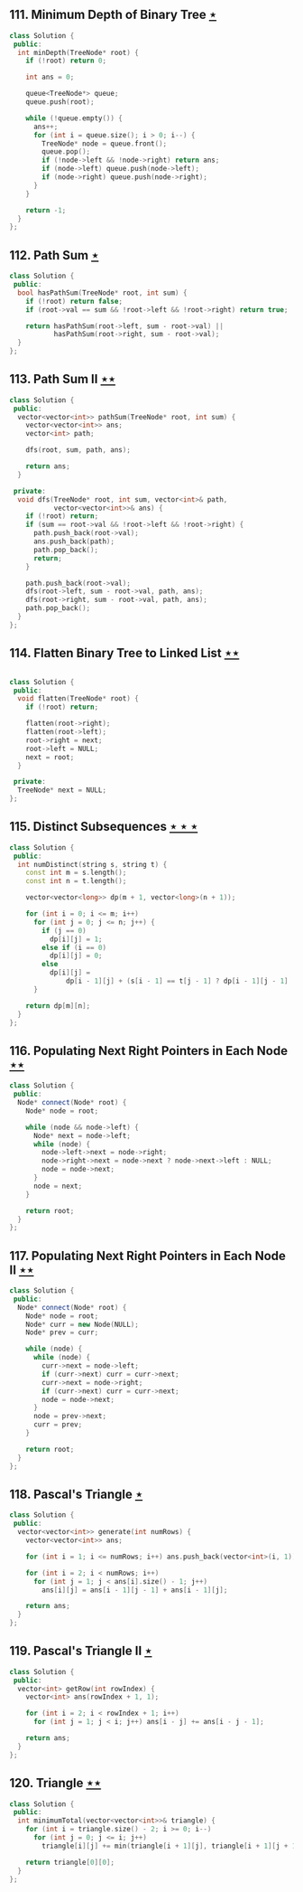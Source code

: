 ## 111. Minimum Depth of Binary Tree [$\star$](https://leetcode.com/problems/minimum-depth-of-binary-tree)

```cpp
class Solution {
 public:
  int minDepth(TreeNode* root) {
    if (!root) return 0;

    int ans = 0;

    queue<TreeNode*> queue;
    queue.push(root);

    while (!queue.empty()) {
      ans++;
      for (int i = queue.size(); i > 0; i--) {
        TreeNode* node = queue.front();
        queue.pop();
        if (!node->left && !node->right) return ans;
        if (node->left) queue.push(node->left);
        if (node->right) queue.push(node->right);
      }
    }

    return -1;
  }
};
```

## 112. Path Sum [$\star$](https://leetcode.com/problems/path-sum)

```cpp
class Solution {
 public:
  bool hasPathSum(TreeNode* root, int sum) {
    if (!root) return false;
    if (root->val == sum && !root->left && !root->right) return true;

    return hasPathSum(root->left, sum - root->val) ||
           hasPathSum(root->right, sum - root->val);
  }
};
```

## 113. Path Sum II [$\star\star$](https://leetcode.com/problems/path-sum-ii)

```cpp
class Solution {
 public:
  vector<vector<int>> pathSum(TreeNode* root, int sum) {
    vector<vector<int>> ans;
    vector<int> path;

    dfs(root, sum, path, ans);

    return ans;
  }

 private:
  void dfs(TreeNode* root, int sum, vector<int>& path,
           vector<vector<int>>& ans) {
    if (!root) return;
    if (sum == root->val && !root->left && !root->right) {
      path.push_back(root->val);
      ans.push_back(path);
      path.pop_back();
      return;
    }

    path.push_back(root->val);
    dfs(root->left, sum - root->val, path, ans);
    dfs(root->right, sum - root->val, path, ans);
    path.pop_back();
  }
};
```

## 114. Flatten Binary Tree to Linked List [$\star\star$](https://leetcode.com/problems/flatten-binary-tree-to-linked-list)

```cpp

class Solution {
 public:
  void flatten(TreeNode* root) {
    if (!root) return;

    flatten(root->right);
    flatten(root->left);
    root->right = next;
    root->left = NULL;
    next = root;
  }

 private:
  TreeNode* next = NULL;
};
```

## 115. Distinct Subsequences [$\star\star\star$](https://leetcode.com/problems/distinct-subsequences)

```cpp
class Solution {
 public:
  int numDistinct(string s, string t) {
    const int m = s.length();
    const int n = t.length();

    vector<vector<long>> dp(m + 1, vector<long>(n + 1));

    for (int i = 0; i <= m; i++)
      for (int j = 0; j <= n; j++) {
        if (j == 0)
          dp[i][j] = 1;
        else if (i == 0)
          dp[i][j] = 0;
        else
          dp[i][j] =
              dp[i - 1][j] + (s[i - 1] == t[j - 1] ? dp[i - 1][j - 1] : 0);
      }

    return dp[m][n];
  }
};
```

## 116. Populating Next Right Pointers in Each Node [$\star\star$](https://leetcode.com/problems/populating-next-right-pointers-in-each-node)

```cpp
class Solution {
 public:
  Node* connect(Node* root) {
    Node* node = root;

    while (node && node->left) {
      Node* next = node->left;
      while (node) {
        node->left->next = node->right;
        node->right->next = node->next ? node->next->left : NULL;
        node = node->next;
      }
      node = next;
    }

    return root;
  }
};
```

## 117. Populating Next Right Pointers in Each Node II [$\star\star$](https://leetcode.com/problems/populating-next-right-pointers-in-each-node-ii)

```cpp
class Solution {
 public:
  Node* connect(Node* root) {
    Node* node = root;
    Node* curr = new Node(NULL);
    Node* prev = curr;

    while (node) {
      while (node) {
        curr->next = node->left;
        if (curr->next) curr = curr->next;
        curr->next = node->right;
        if (curr->next) curr = curr->next;
        node = node->next;
      }
      node = prev->next;
      curr = prev;
    }

    return root;
  }
};
```

## 118. Pascal's Triangle [$\star$](https://leetcode.com/problems/pascals-triangle)

```cpp
class Solution {
 public:
  vector<vector<int>> generate(int numRows) {
    vector<vector<int>> ans;

    for (int i = 1; i <= numRows; i++) ans.push_back(vector<int>(i, 1));

    for (int i = 2; i < numRows; i++)
      for (int j = 1; j < ans[i].size() - 1; j++)
        ans[i][j] = ans[i - 1][j - 1] + ans[i - 1][j];

    return ans;
  }
};
```

## 119. Pascal's Triangle II [$\star$](https://leetcode.com/problems/pascals-triangle-ii)

```cpp
class Solution {
 public:
  vector<int> getRow(int rowIndex) {
    vector<int> ans(rowIndex + 1, 1);

    for (int i = 2; i < rowIndex + 1; i++)
      for (int j = 1; j < i; j++) ans[i - j] += ans[i - j - 1];

    return ans;
  }
};
```

## 120. Triangle [$\star\star$](https://leetcode.com/problems/triangle)

```cpp
class Solution {
 public:
  int minimumTotal(vector<vector<int>>& triangle) {
    for (int i = triangle.size() - 2; i >= 0; i--)
      for (int j = 0; j <= i; j++)
        triangle[i][j] += min(triangle[i + 1][j], triangle[i + 1][j + 1]);

    return triangle[0][0];
  }
};
```
